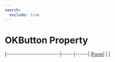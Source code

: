 ```yaml
---
search:
  exclude: true
---
```


<h1 class="heading"><span class="name">OKButton Property</span></h1>

|--------------------------|------|------|
|[Form](../objects/form.md)|&nbsp;|&nbsp;|
